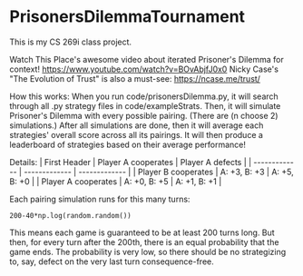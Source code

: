 # PrisonersDilemmaTournament

This is my CS 269i class project.

Watch This Place's awesome video about iterated Prisoner's Dilemma for context! https://www.youtube.com/watch?v=BOvAbjfJ0x0
Nicky Case's "The Evolution of Trust" is also a must-see: https://ncase.me/trust/

How this works:
When you run code/prisonersDilemma.py, it will search through all .py strategy files in code/exampleStrats. Then, it will simulate Prisoner's Dilemma with every possible pairing. (There are (n choose 2) simulations.) After all simulations are done, then it will average each strategies' overall score across all its pairings. It will then produce a leaderboard of strategies based on their average performance!

Details:
| First Header  | Player A cooperates | Player A defects |
| ------------- | ------------- | ------------- |
| Player B cooperates  | A: +3, B: +3  | A: +5, B: +0  |
| Player A cooperates  | A: +0, B: +5  | A: +1, B: +1  |

Each pairing simulation runs for this many turns:
```
200-40*np.log(random.random())
```
This means each game is guaranteed to be at least 200 turns long. But then, for every turn after the 200th, there is an equal probability that the game ends. The probability is very low, so there should be no strategizing to, say, defect on the very last turn consequence-free.

